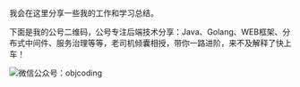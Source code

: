 我会在这里分享一些我的工作和学习总结。

下面是我的公号二维码，公号专注后端技术分享：Java、Golang、WEB框架、分布式中间件、服务治理等等，老司机倾囊相授，带你一路进阶，来不及解释了快上车！

![微信公众号：objcoding](https://gitee.com/objcoding/md-picture/raw/master/img/official_accounts.jpg)

